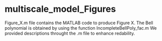 # multiscale_model_Figures

Figure_X.m file contains the MATLAB code to produce Figure X. The Bell polynomial is obtained by using the function IncompleteBellPoly_fac.m
We provided descriptions throught the .m file to enhance redability.
